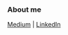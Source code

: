 ### About me

[Medium](https://medium.com/@flut1) | [LinkedIn](https://www.linkedin.com/in/florisbernard/)

